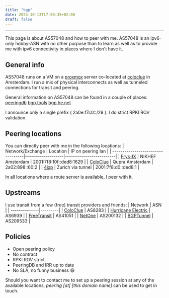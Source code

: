 ```yaml
---
title: "bgp"
date: 2024-10-13T17:50:35+02:00
draft: false
---
```

---

This page is about AS57048 and how to peer with me. AS57048 is an ipv6-only hobby-ASN with no other purpose than to learn as well as to provide me with ipv6 connectivity in places where I don't have it.

## General info
AS57048 runs on a VM on a [proxmox](https://www.proxmox.com) server co-located at [coloclue](https://coloclue.net/) in Amsterdam. I run a mix of physical interconnects as well as tunneled connections for transit and peering.

General information on AS57048 can be found in a couple of places:
[peeringdb](https://www.peeringdb.com/asn/57048)
[bgp.tools](https://bgp.tools/as/57048)
[bgp.he.net](https://bgp.he.net/AS57048)

I announce only a single prefix ( 2a0e:f7c0::/29 ). I do strict RPKI ROV validation.

## Peering locations

You can directly peer with me in the following locations:
| Network/Exchange                  | Location          | IP on peering lan       |
| ----------------------------------|-------------------|-------------------------|
| [Frys-IX](https://frys-ix.net/)   | NIKHEF Amsterdam  | 2001:7f8:10f::ded8:1629 |
| [ColoClue](https://coloclue.net/) | Qupra Amsterdam   | 2a02:898::60:2          |
| [4ixp](https://www.4ixp.com/)     | Zurich via tunnel | 2001:7f8:d0::ded8:1     |

In all locations where a route server is available, I peer with it.

## Upstreams
I use transit from a few (free) transit providers and friends:
| Network       | ASN     |
| --------------|---------|
| [ColoClue](https://coloclue.net) | AS8283 |
| [Hurricane Electric](https://he.net) | AS6939 | 
| [FreeTransit](https://freetransit.ch/) | AS41051 |
| [NetOne](https://noc.netone.nl) | AS200132 |
| [BGPTunnel](https://bgptunnel.com/) | AS209533 |

## Policies
- Open peering policy
- No contract
- RPKI ROV strict
- PeeringDB and IRR up to date
- No SLA, no funny business :smiley:

Should you want to contact me to set up a peering session at any of the available locations, *peering [at] [this domain name]* can be used to get in touch.
